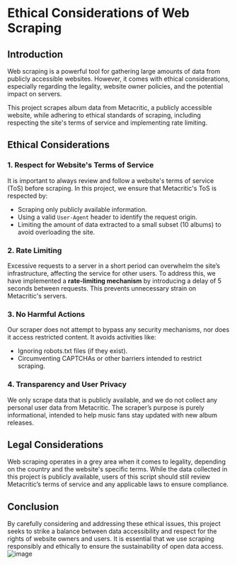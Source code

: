 # Ethical Considerations of Web Scraping

## Introduction
Web scraping is a powerful tool for gathering large amounts of data from publicly accessible websites. However, it comes with ethical considerations, especially regarding the legality, website owner policies, and the potential impact on servers.

This project scrapes album data from Metacritic, a publicly accessible website, while adhering to ethical standards of scraping, including respecting the site's terms of service and implementing rate limiting.

## Ethical Considerations

### 1. **Respect for Website's Terms of Service**
It is important to always review and follow a website's terms of service (ToS) before scraping. In this project, we ensure that Metacritic's ToS is respected by:
- Scraping only publicly available information.
- Using a valid `User-Agent` header to identify the request origin.
- Limiting the amount of data extracted to a small subset (10 albums) to avoid overloading the site.

### 2. **Rate Limiting**
Excessive requests to a server in a short period can overwhelm the site’s infrastructure, affecting the service for other users. To address this, we have implemented a **rate-limiting mechanism** by introducing a delay of 5 seconds between requests. This prevents unnecessary strain on Metacritic's servers.

### 3. **No Harmful Actions**
Our scraper does not attempt to bypass any security mechanisms, nor does it access restricted content. It avoids activities like:
- Ignoring robots.txt files (if they exist).
- Circumventing CAPTCHAs or other barriers intended to restrict scraping.

### 4. **Transparency and User Privacy**
We only scrape data that is publicly available, and we do not collect any personal user data from Metacritic. The scraper’s purpose is purely informational, intended to help music fans stay updated with new album releases.

## Legal Considerations
Web scraping operates in a grey area when it comes to legality, depending on the country and the website's specific terms. While the data collected in this project is publicly available, users of this script should still review Metacritic’s terms of service and any applicable laws to ensure compliance.

## Conclusion
By carefully considering and addressing these ethical issues, this project seeks to strike a balance between data accessibility and respect for the rights of website owners and users. It is essential that we use scraping responsibly and ethically to ensure the sustainability of open data access.
![image](https://github.com/user-attachments/assets/8555147a-9658-47d3-a6c0-fc91330c30c7)
